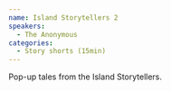 ```yaml
---
name: Island Storytellers 2
speakers:
  - The Anonymous
categories:
  - Story shorts (15min)
---
```


Pop-up tales from the Island Storytellers.